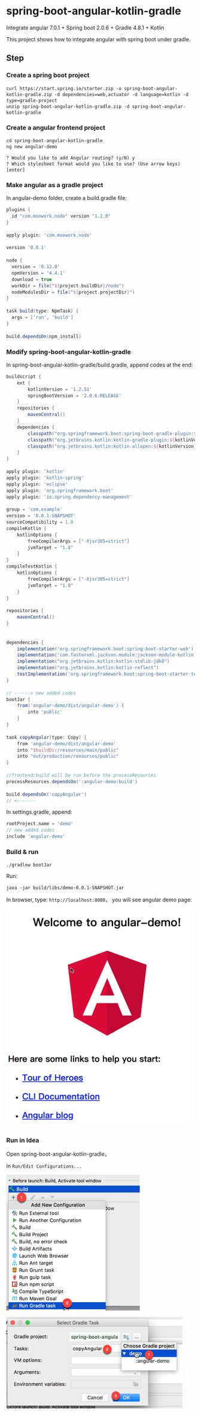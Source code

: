 # spring-boot-angular-kotlin-gradle

Integrate angular 7.0.1 + Spring boot 2.0.6 + Gradle 4.8.1 + Kotlin

This project shows how to integrate angular with spring boot under gradle.

## Step

### Create a spring boot project

```shell
curl https://start.spring.io/starter.zip -o spring-boot-angular-kotlin-gradle.zip -d dependencies=web,actuator -d language=kotlin -d type=gradle-project
unzip spring-boot-angular-kotlin-gradle.zip -d spring-boot-angular-kotlin-gradle
```

### Create a angular frontend project

```shell
cd spring-boot-angular-kotlin-gradle
ng new angular-demo
```

```shell
? Would you like to add Angular routing? (y/N) y
? Which stylesheet format would you like to use? (Use arrow keys) [enter]
```

### Make angular as a gradle project

In angular-demo folder, create a build.gradle file:

```groovy
plugins {
  id "com.moowork.node" version "1.2.0"
}

apply plugin: 'com.moowork.node'

version '0.0.1'

node {
  version = '8.12.0'
  npmVersion = '4.4.1'
  download = true
  workDir = file("${project.buildDir}/node")
  nodeModulesDir = file("${project.projectDir}")
}

task build(type: NpmTask) {
  args = ['run', 'build']
}

build.dependsOn(npm_install)
```

### Modify spring-boot-angular-kotlin-gradle

In spring-boot-angular-kotlin-gradle/build.gradle, append codes at the end:

```groovy
buildscript {
    ext {
        kotlinVersion = '1.2.51'
        springBootVersion = '2.0.6.RELEASE'
    }
    repositories {
        mavenCentral()
    }
    dependencies {
        classpath("org.springframework.boot:spring-boot-gradle-plugin:${springBootVersion}")
        classpath("org.jetbrains.kotlin:kotlin-gradle-plugin:${kotlinVersion}")
        classpath("org.jetbrains.kotlin:kotlin-allopen:${kotlinVersion}")
    }
}

apply plugin: 'kotlin'
apply plugin: 'kotlin-spring'
apply plugin: 'eclipse'
apply plugin: 'org.springframework.boot'
apply plugin: 'io.spring.dependency-management'

group = 'com.example'
version = '0.0.1-SNAPSHOT'
sourceCompatibility = 1.8
compileKotlin {
    kotlinOptions {
        freeCompilerArgs = ["-Xjsr305=strict"]
        jvmTarget = "1.8"
    }
}
compileTestKotlin {
    kotlinOptions {
        freeCompilerArgs = ["-Xjsr305=strict"]
        jvmTarget = "1.8"
    }
}

repositories {
    mavenCentral()
}


dependencies {
    implementation('org.springframework.boot:spring-boot-starter-web')
    implementation('com.fasterxml.jackson.module:jackson-module-kotlin')
    implementation("org.jetbrains.kotlin:kotlin-stdlib-jdk8")
    implementation("org.jetbrains.kotlin:kotlin-reflect")
    testImplementation('org.springframework.boot:spring-boot-starter-test')
}

// ------> new added codes
bootJar {
    from('angular-demo/dist/angular-demo') {
        into 'public'
    }
}

task copyAngular(type: Copy) {
    from 'angular-demo/dist/angular-demo'
    into "$buildDir/resources/main/public"
    into "out/production/resources/public"
}

//frontend:build will be run before the processResources
processResources.dependsOn(':angular-demo:build')

build.dependsOn('copyAngular')
// <-------
```

In settings.gradle, append:

```groovy
rootProject.name = 'demo'
// new added codes
include 'angular-demo'
```

### Build & run

```shell
./gradlew bootJar
```

Run:

```shell
java -jar build/libs/demo-0.0.1-SNAPSHOT.jar
```

In browser, type: `http://localhost:8080`， you will see angular demo page:

![img](doc/img/angular_page.png)

### Run in Idea

Open spring-boot-angular-kotlin-gradle，

In `Run/Edit Configurations...`

![img](doc/img/angular2.png)

![img](doc/img/angular3.png)

